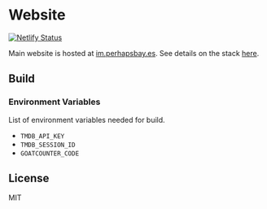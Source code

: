 # Website

[![Netlify Status](https://api.netlify.com/api/v1/badges/fce83868-4b4f-419a-b6f2-9d29f21062c6/deploy-status)](https://app.netlify.com/sites/sanyamkapoor/deploys)

Main website is hosted at [im.perhapsbay.es](https://im.perhapsbay.es). See details on the stack [here](https://im.perhapsbay.es/kb/the-stack).

## Build

### Environment Variables

List of environment variables needed for build.

- `TMDB_API_KEY`
- `TMDB_SESSION_ID`
- `GOATCOUNTER_CODE`

## License

MIT
